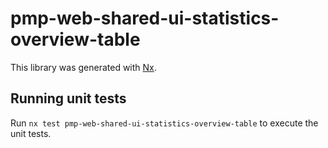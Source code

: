 # pmp-web-shared-ui-statistics-overview-table

This library was generated with [Nx](https://nx.dev).

## Running unit tests

Run `nx test pmp-web-shared-ui-statistics-overview-table` to execute the unit tests.
